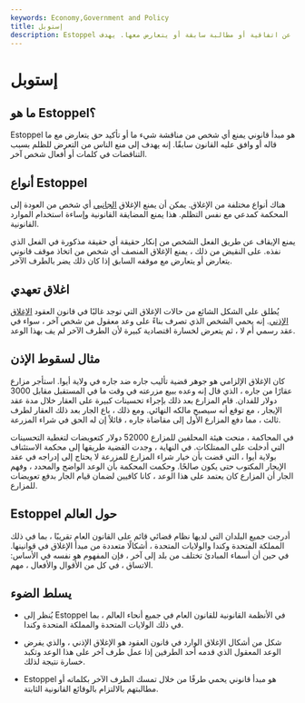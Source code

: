 ```yaml
---
keywords: Economy,Government and Policy
title: إستوبل
description: Estoppel هي أداة دفاع قانوني تُستخدم عندما يتراجع شخص ما عن اتفاقية أو مطالبة سابقة أو يتعارض معها. يهدف Estoppel إلى منع الناس من التعرض للظلم ظلماً بسبب تناقضات كلمات أو أفعال شخص آخر.
---
```


# إستوبل
## ما هو Estoppel؟

Estoppel هو مبدأ قانوني يمنع أي شخص من مناقشة شيء ما أو تأكيد حق يتعارض مع ما قاله أو وافق عليه القانون سابقًا. إنه يهدف إلى منع الناس من التعرض للظلم بسبب التناقضات في كلمات أو أفعال شخص آخر.

## أنواع Estoppel

هناك أنواع مختلفة من الإغلاق. يمكن أن يمنع الإغلاق [الجانبي](/collateral) أي شخص من العودة إلى المحكمة كمدعي مع نفس التظلم. هذا يمنع المضايقة القانونية وإساءة استخدام الموارد القانونية.

يمنع الإيقاف عن طريق الفعل الشخص من إنكار حقيقة أي حقيقة مذكورة في الفعل الذي نفذه. على النقيض من ذلك ، يمنع الإغلاق المنصف أي شخص من اتخاذ موقف قانوني يتعارض أو يتعارض مع موقفه السابق إذا كان ذلك يضر بالطرف الآخر.

## اغلاق تعهدي

يُطلق على الشكل الشائع من حالات الإغلاق التي توجد غالبًا في قانون العقود [الإغلاق الإذني](/promissory_estoppel). إنه يحمي الشخص الذي تصرف بناءً على وعد معقول من شخص آخر ، سواء في عقد رسمي أم لا ، ثم يتعرض لخسارة اقتصادية كبيرة لأن الطرف الآخر لم يف بهذا الوعد.

## مثال لسقوط الإذن

كان الإغلاق الإلزامي هو جوهر قضية تأليب جاره ضد جاره في ولاية أيوا. استأجر مزارع عقارًا من جاره ، الذي قال إنه وعده ببيع مزرعته في وقت ما في المستقبل مقابل 3000 دولار للفدان. قام المزارع بعد ذلك بإجراء تحسينات كبيرة على العقار خلال مدة عقد الإيجار ، مع توقع أنه سيصبح مالكه النهائي. ومع ذلك ، باع الجار بعد ذلك العقار لطرف ثالث ، مما دفع المزارع الأول إلى مقاضاة جاره ، قائلاً إن له الحق في شراء المزرعة.

في المحاكمة ، منحت هيئة المحلفين للمزارع 52000 دولار كتعويضات لتغطية التحسينات التي أدخلت على الممتلكات. في النهاية ، وجدت القضية طريقها إلى محكمة الاستئناف بولاية أيوا ، التي قضت بأن خيار شراء المزارع للمزرعة لا يحتاج إلى إدراجه في عقد الإيجار المكتوب حتى يكون صالحًا. وحكمت المحكمة بأن الوعد الواضح والمحدد ، وفهم الجار أن المزارع كان يعتمد على هذا الوعد ، كانا كافيين لضمان قيام الجار بدفع تعويضات للمزارع.

## Estoppel حول العالم

أدرجت جميع البلدان التي لديها نظام قضائي قائم على القانون العام تقريبًا ، بما في ذلك المملكة المتحدة وكندا والولايات المتحدة ، أشكالًا متعددة من مبدأ الإغلاق في قوانينها. في حين أن أسماء المبادئ تختلف من بلد إلى آخر ، فإن المفهوم هو نفسه في الأساس: الاتساق ، في كل من الأقوال والأفعال ، مهم.

## يسلط الضوء

- يُنظر إلى Estoppel في الأنظمة القانونية للقانون العام في جميع أنحاء العالم ، بما في ذلك الولايات المتحدة والمملكة المتحدة وكندا.

- شكل من أشكال الإغلاق الوارد في قانون العقود هو الإغلاق الإذني ، والذي يفرض الوعد المعقول الذي قدمه أحد الطرفين إذا عمل طرف آخر على هذا الوعد وتكبد خسارة نتيجة لذلك.

- Estoppel هو مبدأ قانوني يحمي طرفًا من خلال تمسك الطرف الآخر بكلماته أو مطالبتهم بالالتزام بالوقائع القانونية الثابتة.

